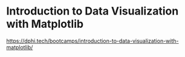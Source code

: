 # Introduction to Data Visualization with Matplotlib
https://dphi.tech/bootcamps/introduction-to-data-visualization-with-matplotlib/
